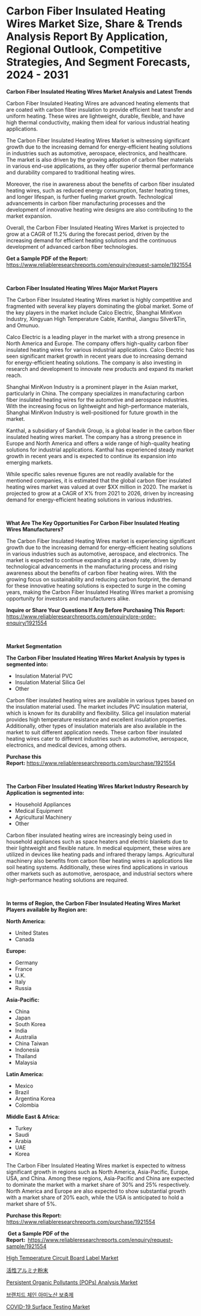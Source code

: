 <p><h1>Carbon Fiber Insulated Heating Wires Market Size, Share & Trends Analysis Report By Application, Regional Outlook, Competitive Strategies, And Segment Forecasts, 2024 - 2031</h1></p><p><strong>Carbon Fiber Insulated Heating Wires Market Analysis and Latest Trends</strong></p>
<p><p>Carbon Fiber Insulated Heating Wires are advanced heating elements that are coated with carbon fiber insulation to provide efficient heat transfer and uniform heating. These wires are lightweight, durable, flexible, and have high thermal conductivity, making them ideal for various industrial heating applications.</p><p>The Carbon Fiber Insulated Heating Wires Market is witnessing significant growth due to the increasing demand for energy-efficient heating solutions in industries such as automotive, aerospace, electronics, and healthcare. The market is also driven by the growing adoption of carbon fiber materials in various end-use applications, as they offer superior thermal performance and durability compared to traditional heating wires.</p><p>Moreover, the rise in awareness about the benefits of carbon fiber insulated heating wires, such as reduced energy consumption, faster heating times, and longer lifespan, is further fueling market growth. Technological advancements in carbon fiber manufacturing processes and the development of innovative heating wire designs are also contributing to the market expansion.</p><p>Overall, the Carbon Fiber Insulated Heating Wires Market is projected to grow at a CAGR of 11.2% during the forecast period, driven by the increasing demand for efficient heating solutions and the continuous development of advanced carbon fiber technologies.</p></p>
<p><strong>Get a Sample PDF of the Report:&nbsp;</strong> <a href="https://www.reliableresearchreports.com/enquiry/request-sample/1921554">https://www.reliableresearchreports.com/enquiry/request-sample/1921554</a></p>
<p>&nbsp;</p>
<p><strong>Carbon Fiber Insulated Heating Wires Major Market Players</strong></p>
<p><p>The Carbon Fiber Insulated Heating Wires market is highly competitive and fragmented with several key players dominating the global market. Some of the key players in the market include Calco Electric, Shanghai MinKvon Industry, Xingyuan High Temperature Cable, Kanthal, Jiangsu Silver&Tin, and Omunuo.</p><p>Calco Electric is a leading player in the market with a strong presence in North America and Europe. The company offers high-quality carbon fiber insulated heating wires for various industrial applications. Calco Electric has seen significant market growth in recent years due to increasing demand for energy-efficient heating solutions. The company is also investing in research and development to innovate new products and expand its market reach.</p><p>Shanghai MinKvon Industry is a prominent player in the Asian market, particularly in China. The company specializes in manufacturing carbon fiber insulated heating wires for the automotive and aerospace industries. With the increasing focus on lightweight and high-performance materials, Shanghai MinKvon Industry is well-positioned for future growth in the market.</p><p>Kanthal, a subsidiary of Sandvik Group, is a global leader in the carbon fiber insulated heating wires market. The company has a strong presence in Europe and North America and offers a wide range of high-quality heating solutions for industrial applications. Kanthal has experienced steady market growth in recent years and is expected to continue its expansion into emerging markets.</p><p>While specific sales revenue figures are not readily available for the mentioned companies, it is estimated that the global carbon fiber insulated heating wires market was valued at over $XX million in 2020. The market is projected to grow at a CAGR of X% from 2021 to 2026, driven by increasing demand for energy-efficient heating solutions in various industries.</p></p>
<p>&nbsp;</p>
<p><strong>What Are The Key Opportunities For Carbon Fiber Insulated Heating Wires Manufacturers?</strong></p>
<p><p>The Carbon Fiber Insulated Heating Wires market is experiencing significant growth due to the increasing demand for energy-efficient heating solutions in various industries such as automotive, aerospace, and electronics. The market is expected to continue expanding at a steady rate, driven by technological advancements in the manufacturing process and rising awareness about the benefits of carbon fiber heating wires. With the growing focus on sustainability and reducing carbon footprint, the demand for these innovative heating solutions is expected to surge in the coming years, making the Carbon Fiber Insulated Heating Wires market a promising opportunity for investors and manufacturers alike.</p></p>
<p><strong>Inquire or Share Your Questions If Any Before Purchasing This Report:</strong> <a href="https://www.reliableresearchreports.com/enquiry/pre-order-enquiry/1921554">https://www.reliableresearchreports.com/enquiry/pre-order-enquiry/1921554</a></p>
<p>&nbsp;</p>
<p><strong>Market Segmentation</strong></p>
<p><strong>The Carbon Fiber Insulated Heating Wires Market Analysis by types is segmented into:</strong></p>
<p><ul><li>Insulation Material PVC</li><li>Insulation Material Silica Gel</li><li>Other</li></ul></p>
<p><p>Carbon fiber insulated heating wires are available in various types based on the insulation material used. The market includes PVC insulation material, which is known for its durability and flexibility. Silica gel insulation material provides high temperature resistance and excellent insulation properties. Additionally, other types of insulation materials are also available in the market to suit different application needs. These carbon fiber insulated heating wires cater to different industries such as automotive, aerospace, electronics, and medical devices, among others.</p></p>
<p><strong>Purchase this Report:&nbsp;</strong><a href="https://www.reliableresearchreports.com/purchase/1921554">https://www.reliableresearchreports.com/purchase/1921554</a></p>
<p>&nbsp;</p>
<p><strong>The Carbon Fiber Insulated Heating Wires Market Industry Research by Application is segmented into:</strong></p>
<p><ul><li>Household Appliances</li><li>Medical Equipment</li><li>Agricultural Machinery</li><li>Other</li></ul></p>
<p><p>Carbon fiber insulated heating wires are increasingly being used in household appliances such as space heaters and electric blankets due to their lightweight and flexible nature. In medical equipment, these wires are utilized in devices like heating pads and infrared therapy lamps. Agricultural machinery also benefits from carbon fiber heating wires in applications like soil heating systems. Additionally, these wires find applications in various other markets such as automotive, aerospace, and industrial sectors where high-performance heating solutions are required.</p></p>
<p>&nbsp;</p>
<p><strong>In terms of Region, the Carbon Fiber Insulated Heating Wires Market Players available by Region are:</strong></p>
<p>
    <p> <strong> North America: </strong>
        <ul>
            <li>United States</li>
            <li>Canada</li>
        </ul>
        </p> 
    <p> <strong> Europe: </strong>
        <ul>
            <li>Germany</li>
            <li>France</li>
            <li>U.K.</li>
            <li>Italy</li>
            <li>Russia</li>
        </ul>
        </p> 
    <p> <strong> Asia-Pacific: </strong>
        <ul>
            <li>China</li>
            <li>Japan</li>
            <li>South Korea</li>
            <li>India</li>
            <li>Australia</li>
            <li>China Taiwan</li>
            <li>Indonesia</li>
            <li>Thailand</li>
            <li>Malaysia</li>
        </ul>
        </p> 
    <p> <strong> Latin America: </strong>
        <ul>
            <li>Mexico</li>
            <li>Brazil</li>
            <li>Argentina Korea</li>
            <li>Colombia</li>
        </ul>
        </p> 
    <p> <strong> Middle East & Africa: </strong>
        <ul>
            <li>Turkey</li>
            <li>Saudi</li>
            <li>Arabia</li>
            <li>UAE</li>
            <li>Korea</li>
        </ul>
    </p>
    </p>
<p><p>The Carbon Fiber Insulated Heating Wires market is expected to witness significant growth in regions such as North America, Asia-Pacific, Europe, USA, and China. Among these regions, Asia-Pacific and China are expected to dominate the market with a market share of 30% and 25% respectively. North America and Europe are also expected to show substantial growth with a market share of 20% each, while the USA is anticipated to hold a market share of 5%.</p></p>
<p><strong>Purchase this Report: </strong><a href="https://www.reliableresearchreports.com/purchase/1921554">https://www.reliableresearchreports.com/purchase/1921554</a></p>
<p>&nbsp;<strong>Get a Sample PDF of the Report:&nbsp;&nbsp;</strong><a href="https://www.reliableresearchreports.com/enquiry/request-sample/1921554">https://www.reliableresearchreports.com/enquiry/request-sample/1921554</a></p>
<p><strong></strong></p>
<p><p><a href="https://github.com/Airanohannonzb68e5pb53oc1/Market-Research-Report-List-1/blob/main/high-temperature-circuit-board-label-market.md">High Temperature Circuit Board Label Market</a></p><p><a href="https://github.com/bucuel854722/Market-Research-Report-List-1/blob/main/92447752103.md">活性アルミナ粉末</a></p><p><a href="https://issuu.com/reportprime-2/docs/persistent-organic-pollutants-pops-analysis-market">Persistent Organic Pollutants (POPs) Analysis Market</a></p><p><a href="https://medium.com/@lowellleke20231/%EA%B0%80%EC%A7%80-%EC%A7%80%EB%A5%B4%EA%B8%B0-%EC%95%84%EB%AF%B8%EB%85%B8%EC%82%B0-%EB%B3%B4%EC%B6%A9%EC%A0%9C-%EC%8B%9C%EC%9E%A5-%EC%8B%9C%EC%9E%A5-%EC%A0%90%EC%9C%A0%EC%9C%A8-%EC%8B%9C%EC%9E%A5-%EB%8F%99%ED%96%A5-%EB%B0%8F-%EB%AF%B8%EB%9E%98-%EC%84%B1%EC%9E%A5-%ED%83%90%EC%83%89-59e2e316e041">브랜치드 체인 아미노산 보충제</a></p><p><a href="https://issuu.com/reportprime-2/docs/covid-19-surface-testing-market-size-2030.pptx">COVID-19 Surface Testing Market</a></p></p>
